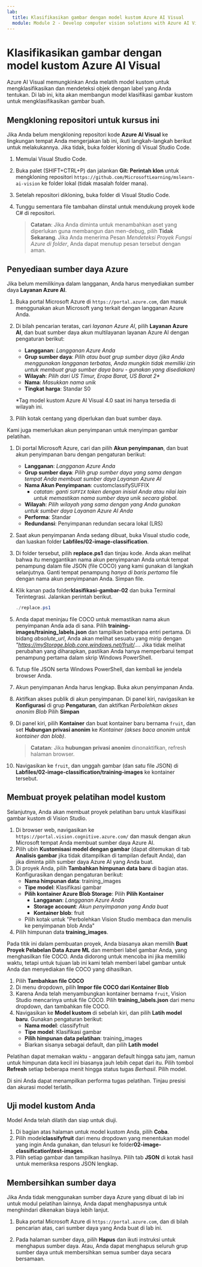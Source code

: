 ```yaml
---
lab:
  title: Klasifikasikan gambar dengan model kustom Azure AI Visual
  module: Module 2 - Develop computer vision solutions with Azure AI Vision
---
```


# Klasifikasikan gambar dengan model kustom Azure AI Visual

Azure AI Visual memungkinkan Anda melatih model kustom untuk mengklasifikasikan dan mendeteksi objek dengan label yang Anda tentukan. Di lab ini, kita akan membangun model klasifikasi gambar kustom untuk mengklasifikasikan gambar buah.

## Mengkloning repositori untuk kursus ini

Jika Anda belum mengkloning repositori kode **Azure AI Visual** ke lingkungan tempat Anda mengerjakan lab ini, ikuti langkah-langkah berikut untuk melakukannya. Jika tidak, buka folder kloning di Visual Studio Code.

1. Memulai Visual Studio Code.
2. Buka palet (SHIFT+CTRL+P) dan jalankan **Git: Perintah klon** untuk mengkloning repositori `https://github.com/MicrosoftLearning/mslearn-ai-vision` ke folder lokal (tidak masalah folder mana).
3. Setelah repositori dikloning, buka folder di Visual Studio Code.
4. Tunggu sementara file tambahan diinstal untuk mendukung proyek kode C# di repositori.

    > **Catatan**: Jika Anda diminta untuk menambahkan aset yang diperlukan guna membangun dan men-debug, pilih **Tidak Sekarang**. Jika Anda menerima Pesan *Mendeteksi Proyek Fungsi Azure di folder*, Anda dapat menutup pesan tersebut dengan aman.

## Penyediaan sumber daya Azure

Jika belum memilikinya dalam langganan, Anda harus menyediakan sumber daya **Layanan Azure AI**.

1. Buka portal Microsoft Azure di `https://portal.azure.com`, dan masuk menggunakan akun Microsoft yang terkait dengan langganan Azure Anda.
2. Di bilah pencarian teratas, cari *layanan Azure AI*, pilih **Layanan Azure AI**, dan buat sumber daya akun multilayanan layanan Azure AI dengan pengaturan berikut:
    - **Langganan**: *Langganan Azure Anda*
    - **Grup sumber daya**: *Pilih atau buat grup sumber daya (jika Anda menggunakan langganan terbatas, Anda mungkin tidak memiliki izin untuk membuat grup sumber daya baru - gunakan yang disediakan)*
    - **Wilayah**: *Pilih dari US Timur, Eropa Barat, US Barat 2\**
    - **Nama**: *Masukkan nama unik*
    - **Tingkat harga**: Standar S0

    \*Tag model kustom Azure AI Visual 4.0 saat ini hanya tersedia di wilayah ini.

3. Pilih kotak centang yang diperlukan dan buat sumber daya.
<!--4. When the resource has been deployed, go to it and view its **Keys and Endpoint** page. You will need the endpoint and one of the keys from this page in a future step. Save them off or leave this browser tab open.-->

Kami juga memerlukan akun penyimpanan untuk menyimpan gambar pelatihan.

1. Di portal Microsoft Azure, cari dan pilih **Akun penyimpanan**, dan buat akun penyimpanan baru dengan pengaturan berikut:
    - **Langganan**: *Langganan Azure Anda*
    - **Grup sumber daya**: *Pilih grup sumber daya yang sama dengan tempat Anda membuat sumber daya Layanan Azure AI*
    - **Nama Akun Penyimpanan**: customclassifySUFFIX 
        - *catatan: ganti `SUFFIX` token dengan inisial Anda atau nilai lain untuk memastikan nama sumber daya unik secara global.*
    - **Wilayah**: *Pilih wilayah yang sama dengan yang Anda gunakan untuk sumber daya Layanan Azure AI Anda*
    - **Performa**: Standar
    - **Redundansi**: Penyimpanan redundan secara lokal (LRS)
1. Saat akun penyimpanan Anda sedang dibuat, buka Visual studio code, dan luaskan folder **Labfiles/02-image-classification**.
1. Di folder tersebut, pilih **replace.ps1** dan tinjau kode. Anda akan melihat bahwa itu menggantikan nama akun penyimpanan Anda untuk tempat penampung dalam file JSON (file COCO) yang kami gunakan di langkah selanjutnya. Ganti tempat penampung *hanya di baris pertama* file dengan nama akun penyimpanan Anda. Simpan file.
1. Klik kanan pada folder**klasifikasi-gambar-02** dan buka Terminal Terintegrasi. Jalankan perintah berikut.

    ```powershell
    ./replace.ps1
    ```

1. Anda dapat meninjau file COCO untuk memastikan nama akun penyimpanan Anda ada di sana. Pilih **training-images/training_labels.json** dan tampilkan beberapa entri pertama. Di bidang *absolute_url*, Anda akan melihat sesuatu yang mirip dengan *"https://myStorage.blob.core.windows.net/fruit/...*. Jika tidak melihat perubahan yang diharapkan, pastikan Anda hanya memperbarui tempat penampung pertama dalam skrip Windows PowerShell.
1. Tutup file JSON serta Windows PowerShell, dan kembali ke jendela browser Anda.
1. Akun penyimpanan Anda harus lengkap. Buka akun penyimpanan Anda.
1. Aktifkan akses publik di akun penyimpanan. Di panel kiri, navigasikan ke **Konfigurasi** di grup **Pengaturan**, dan aktifkan *Perbolehkan akses anonim Blob* Pilih **Simpan**
1. Di panel kiri, pilih **Kontainer** dan buat kontainer baru bernama `fruit`, dan set **Hubungan privasi anonim** ke *Kontainer (akses baca anonim untuk kontainer dan blob)*.

    > **Catatan**: Jika **hubungan privasi anonim** dinonaktifkan, refresh halaman browser.

1. Navigasikan ke `fruit`, dan unggah gambar (dan satu file JSON) di **Labfiles/02-image-classification/training-images** ke kontainer tersebut.

## Membuat proyek pelatihan model kustom

Selanjutnya, Anda akan membuat proyek pelatihan baru untuk klasifikasi gambar kustom di Vision Studio.

1. Di browser web, navigasikan ke `https://portal.vision.cognitive.azure.com/` dan masuk dengan akun Microsoft tempat Anda membuat sumber daya Azure AI.
1. Pilih ubin **Kustomisasi model dengan gambar** (dapat ditemukan di tab **Analisis gambar** jika tidak ditampilkan di tampilan default Anda), dan jika diminta pilih sumber daya Azure AI yang Anda buat.
1. Di proyek Anda, pilih **Tambahkan himpunan data baru** di bagian atas. Konfigurasikan dengan pengaturan berikut:
    - **Nama himpunan data**: training_images
    - **Tipe model**: Klasifikasi gambar
    - **Pilih kontainer Azure Blob Storage**: Pilih **Pilih Kontainer**
        - **Langganan**: *Langganan Azure Anda*
        - **Storage account**: *Akun penyimpanan yang Anda buat*
        - **Kontainer blob**: fruit
    - Pilih kotak untuk "Perbolehkan Vision Studio membaca dan menulis ke penyimpanan blob Anda"
1. Pilih himpunan data **training_images**.

Pada titik ini dalam pembuatan proyek, Anda biasanya akan memilih **Buat Proyek Pelabelan Data Azure ML** dan memberi label gambar Anda, yang menghasilkan file COCO. Anda didorong untuk mencoba ini jika memiliki waktu, tetapi untuk tujuan lab ini kami telah memberi label gambar untuk Anda dan menyediakan file COCO yang dihasilkan.

1. Pilih **Tambahkan file COCO**
1. Di menu dropdown, pilih **Impor file COCO dari Kontainer Blob**
1. Karena Anda telah menyambungkan kontainer bernama `fruit`, Vision Studio mencarinya untuk file COCO. Pilih **training_labels.json** dari menu dropdown, dan tambahkan file COCO.
1. Navigasikan ke **Model kustom** di sebelah kiri, dan pilih **Latih model baru**. Gunakan pengaturan berikut:
    - **Nama model**: classifyfruit
    - **Tipe model**: Klasifikasi gambar
    - **Pilih himpunan data pelatihan**: training_images
    - Biarkan sisanya sebagai default, dan pilih **Latih model**

Pelatihan dapat memakan waktu - anggaran default hingga satu jam, namun untuk himpunan data kecil ini biasanya jauh lebih cepat dari itu. Pilih tombol **Refresh** setiap beberapa menit hingga status tugas *Berhasil*. Pilih model.

Di sini Anda dapat menampilkan performa tugas pelatihan. Tinjau presisi dan akurasi model terlatih.

## Uji model kustom Anda

Model Anda telah dilatih dan siap untuk diuji.

1. Di bagian atas halaman untuk model kustom Anda, pilih **Coba**.
1. Pilih model**classifyfruit** dari menu dropdown yang menentukan model yang ingin Anda gunakan, dan telusuri ke folder**02-image-classification\test-images**.
1. Pilih setiap gambar dan tampilkan hasilnya. Pilih tab **JSON** di kotak hasil untuk memeriksa respons JSON lengkap.

<!-- Option coding example to run-->
## Membersihkan sumber daya

Jika Anda tidak menggunakan sumber daya Azure yang dibuat di lab ini untuk modul pelatihan lainnya, Anda dapat menghapusnya untuk menghindari dikenakan biaya lebih lanjut.

1. Buka portal Microsoft Azure di `https://portal.azure.com`, dan di bilah pencarian atas, cari sumber daya yang Anda buat di lab ini.

2. Pada halaman sumber daya, pilih **Hapus** dan ikuti instruksi untuk menghapus sumber daya. Atau, Anda dapat menghapus seluruh grup sumber daya untuk membersihkan semua sumber daya secara bersamaan.
